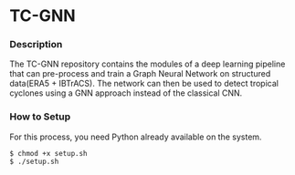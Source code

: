 # TC-GNN

### Description

The TC-GNN repository contains the modules of a deep learning pipeline that can pre-process and train a Graph Neural Network on structured data(ERA5 + IBTrACS).
The network can then be used to detect tropical cyclones using a GNN approach instead of the classical CNN.

### How to Setup

For this process, you need Python already available on the system.

```
$ chmod +x setup.sh
$ ./setup.sh
```
